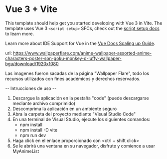 # Vue 3 + Vite

This template should help get you started developing with Vue 3 in Vite. The template uses Vue 3 `<script setup>` SFCs, check out the [script setup docs](https://v3.vuejs.org/api/sfc-script-setup.html#sfc-script-setup) to learn more.

Learn more about IDE Support for Vue in the [Vue Docs Scaling up Guide](https://vuejs.org/guide/scaling-up/tooling.html#ide-support).

url: https://www.wallpaperflare.com/anime-wallpaper-assorted-anime-characters-poster-son-goku-monkey-d-luffy-wallpaper-bgu/download/1920x1080

Las imagenes fueron sacadas de la página "Wallpaper Flare", todo los recursos utilizados con fines académicos y derechos reservados.

-- Intrucciones de uso --

1. Descargue la aplicación en la pestaña "code" (puede descargarse mediante archivo comprimido)
2. Descomprima la aplicación en un ambiente seguro
3. Abra la carpeta del proyecto mediante "Visual Studio Code"
4. En una terminal de Visual Studio, ejecute los siguientes comandos:
   * npm install
   * npm install -D vite
   * npm run dev
5. Haga click en el enlace proporcionado con <ctrl + shift click>
6. Se le abrirá una ventana en su navegador, disfrute y comience a usar MyAnimeList
